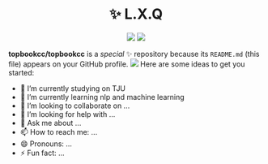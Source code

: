 <h1 align="center">✨ L.X.Q </h1>

<div align="center">

[![](https://img.shields.io/badge/Blog-%23FFA500.svg?&style=for-the-badge&logo=rss&logoColor=white)](https://topbookcc.github.io/)
[![](https://img.shields.io/badge/twitter-%231DA1F2.svg?&style=for-the-badge&logo=twitter&logoColor=white)](https://twitter.com/topbookcc)

</div>

**topbookcc/topbookcc** is a  _special_ ✨ repository because its `README.md` (this file) appears on your GitHub profile.
![](https://github-readme-stats.vercel.app/api?username=topbookcc)
Here are some ideas to get you started:

- 🔭 I’m currently studying on TJU
- 🌱 I’m currently learning nlp and machine learning
- 👯 I’m looking to collaborate on ...
- 🤔 I’m looking for help with ...
- 💬 Ask me about ...
- 📫 How to reach me: ...
- 😄 Pronouns: ...
- ⚡ Fun fact: ...

